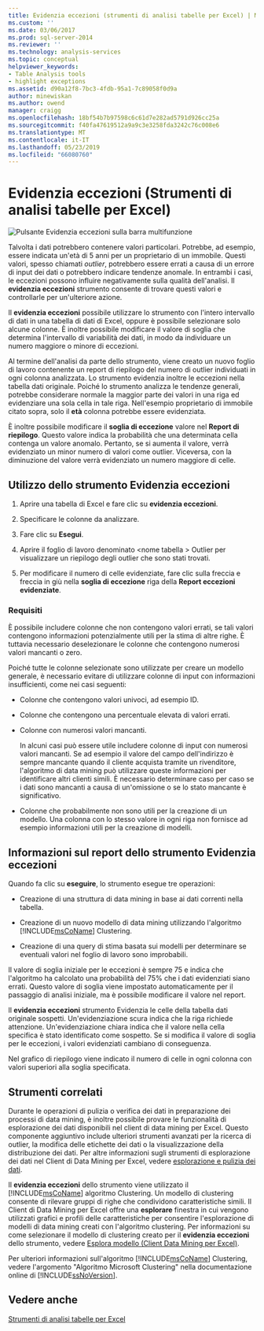 ```yaml
---
title: Evidenzia eccezioni (strumenti di analisi tabelle per Excel) | Microsoft Docs
ms.custom: ''
ms.date: 03/06/2017
ms.prod: sql-server-2014
ms.reviewer: ''
ms.technology: analysis-services
ms.topic: conceptual
helpviewer_keywords:
- Table Analysis tools
- highlight exceptions
ms.assetid: d90a12f8-7bc3-4fdb-95a1-7c89058f0d9a
author: minewiskan
ms.author: owend
manager: craigg
ms.openlocfilehash: 18bf54b7b97598c6c61d7e282ad5791d926cc25a
ms.sourcegitcommit: f40fa47619512a9a9c3e3258fda3242c76c008e6
ms.translationtype: MT
ms.contentlocale: it-IT
ms.lasthandoff: 05/23/2019
ms.locfileid: "66080760"
---
```

# <a name="highlight-exceptions-table-analysis-tools-for-excel"></a>Evidenzia eccezioni (Strumenti di analisi tabelle per Excel)
  ![Pulsante Evidenzia eccezioni sulla barra multifunzione](media/tat-highlightex.gif "pulsante Evidenzia eccezioni sulla barra multifunzione")  
  
 Talvolta i dati potrebbero contenere valori particolari. Potrebbe, ad esempio, essere indicata un'età di 5 anni per un proprietario di un immobile. Questi valori, spesso chiamati *outlier*, potrebbero essere errati a causa di un errore di input dei dati o potrebbero indicare tendenze anomale. In entrambi i casi, le eccezioni possono influire negativamente sulla qualità dell'analisi. Il **evidenzia eccezioni** strumento consente di trovare questi valori e controllarle per un'ulteriore azione.  
  
 Il **evidenzia eccezioni** possibile utilizzare lo strumento con l'intero intervallo di dati in una tabella di dati di Excel, oppure è possibile selezionare solo alcune colonne. È inoltre possibile modificare il valore di soglia che determina l'intervallo di variabilità dei dati, in modo da individuare un numero maggiore o minore di eccezioni.  
  
 Al termine dell'analisi da parte dello strumento, viene creato un nuovo foglio di lavoro contenente un report di riepilogo del numero di outlier individuati in ogni colonna analizzata. Lo strumento evidenzia inoltre le eccezioni nella tabella dati originale. Poiché lo strumento analizza le tendenze generali, potrebbe considerare normale la maggior parte dei valori in una riga ed evidenziare una sola cella in tale riga. Nell'esempio proprietario di immobile citato sopra, solo il **età** colonna potrebbe essere evidenziata.  
  
 È inoltre possibile modificare il **soglia di eccezione** valore nel **Report di riepilogo**. Questo valore indica la probabilità che una determinata cella contenga un valore anomalo. Pertanto, se si aumenta il valore, verrà evidenziato un minor numero di valori come outlier. Viceversa, con la diminuzione del valore verrà evidenziato un numero maggiore di celle.  
  
## <a name="using-the-highlight-exceptions-tool"></a>Utilizzo dello strumento Evidenzia eccezioni  
  
1.  Aprire una tabella di Excel e fare clic su **evidenzia eccezioni**.  
  
2.  Specificare le colonne da analizzare.  
  
3.  Fare clic su **Esegui**.  
  
4.  Aprire il foglio di lavoro denominato \<nome tabella > Outlier per visualizzare un riepilogo degli outlier che sono stati trovati.  
  
5.  Per modificare il numero di celle evidenziate, fare clic sulla freccia e freccia in giù nella **soglia di eccezione** riga della **Report eccezioni evidenziate**.  
  
### <a name="requirements"></a>Requisiti  
 È possibile includere colonne che non contengono valori errati, se tali valori contengono informazioni potenzialmente utili per la stima di altre righe. È tuttavia necessario deselezionare le colonne che contengono numerosi valori mancanti o zero.  
  
 Poiché tutte le colonne selezionate sono utilizzate per creare un modello generale, è necessario evitare di utilizzare colonne di input con informazioni insufficienti, come nei casi seguenti:  
  
-   Colonne che contengono valori univoci, ad esempio ID.  
  
-   Colonne che contengono una percentuale elevata di valori errati.  
  
-   Colonne con numerosi valori mancanti.  
  
     In alcuni casi può essere utile includere colonne di input con numerosi valori mancanti. Se ad esempio il valore del campo dell'indirizzo è sempre mancante quando il cliente acquista tramite un rivenditore, l'algoritmo di data mining può utilizzare queste informazioni per identificare altri clienti simili. È necessario determinare caso per caso se i dati sono mancanti a causa di un'omissione o se lo stato mancante è significativo.  
  
-   Colonne che probabilmente non sono utili per la creazione di un modello. Una colonna con lo stesso valore in ogni riga non fornisce ad esempio informazioni utili per la creazione di modelli.  
  
## <a name="understanding-the-highlight-exceptions-report"></a>Informazioni sul report dello strumento Evidenzia eccezioni  
 Quando fa clic su **eseguire**, lo strumento esegue tre operazioni:  
  
-   Creazione di una struttura di data mining in base ai dati correnti nella tabella.  
  
-   Creazione di un nuovo modello di data mining utilizzando l'algoritmo [!INCLUDE[msCoName](../includes/msconame-md.md)] Clustering.  
  
-   Creazione di una query di stima basata sui modelli per determinare se eventuali valori nel foglio di lavoro sono improbabili.  
  
 Il valore di soglia iniziale per le eccezioni è sempre 75 e indica che l'algoritmo ha calcolato una probabilità del 75% che i dati evidenziati siano errati. Questo valore di soglia viene impostato automaticamente per il passaggio di analisi iniziale, ma è possibile modificare il valore nel report.  
  
 Il **evidenzia eccezioni** strumento Evidenzia le celle della tabella dati originale sospetti. Un'evidenziazione scura indica che la riga richiede attenzione. Un'evidenziazione chiara indica che il valore nella cella specifica è stato identificato come sospetto. Se si modifica il valore di soglia per le eccezioni, i valori evidenziati cambiano di conseguenza.  
  
 Nel grafico di riepilogo viene indicato il numero di celle in ogni colonna con valori superiori alla soglia specificata.  
  
## <a name="related-tools"></a>Strumenti correlati  
 Durante le operazioni di pulizia o verifica dei dati in preparazione dei processi di data mining, è inoltre possibile provare le funzionalità di esplorazione dei dati disponibili nel client di data mining per Excel. Questo componente aggiuntivo include ulteriori strumenti avanzati per la ricerca di outlier, la modifica delle etichette dei dati o la visualizzazione della distribuzione dei dati. Per altre informazioni sugli strumenti di esplorazione dei dati nel Client di Data Mining per Excel, vedere [esplorazione e pulizia dei dati](exploring-and-cleaning-data.md).  
  
 Il **evidenzia eccezioni** dello strumento viene utilizzato il [!INCLUDE[msCoName](../includes/msconame-md.md)] algoritmo Clustering. Un modello di clustering consente di rilevare gruppi di righe che condividono caratteristiche simili. Il Client di Data Mining per Excel offre una **esplorare** finestra in cui vengono utilizzati grafici e profili delle caratteristiche per consentire l'esplorazione di modelli di data mining creati con l'algoritmo clustering. Per informazioni su come selezionare il modello di clustering creato per il **evidenzia eccezioni** dello strumento, vedere [Esplora modello (Client Data Mining per Excel)](highlight-exceptions-table-analysis-tools-for-excel.md).  
  
 Per ulteriori informazioni sull'algoritmo [!INCLUDE[msCoName](../includes/msconame-md.md)] Clustering, vedere l'argomento "Algoritmo Microsoft Clustering" nella documentazione online di [!INCLUDE[ssNoVersion](../includes/ssnoversion-md.md)].  
  
## <a name="see-also"></a>Vedere anche  
 [Strumenti di analisi tabelle per Excel](table-analysis-tools-for-excel.md)  
  
  

